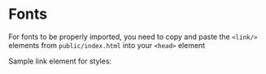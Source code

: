 # Fonts

For fonts to be properly imported, you need to copy and paste the `<link/>` elements from `public/index.html` into your `<head>` element

Sample link element for styles: 
<link
  rel="stylesheet"
  href="https://fonts.googleapis.com/css2?family=Inter:wght@400;500;700"
/>